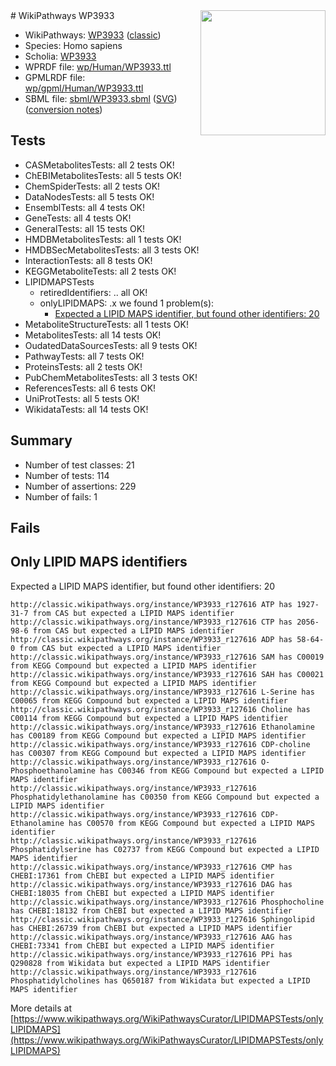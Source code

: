 <img style="float: right; width: 200px" src="https://upload.wikimedia.org/wikipedia/commons/thumb/8/83/Wplogo_with_text_500.png/640px-Wplogo_with_text_500.png" />
# WikiPathways WP3933

* WikiPathways: [WP3933](https://wikipathways.org/pathways/WP3933) ([classic](https://classic.wikipathways.org/instance/WP3933))
* Species: Homo sapiens
* Scholia: [WP3933](https://scholia.toolforge.org/wikipathways/WP3933)
* WPRDF file: [wp/Human/WP3933.ttl](../wp/Human/WP3933.ttl)
* GPMLRDF file: [wp/gpml/Human/WP3933.ttl](../wp/gpml/Human/WP3933.ttl)
* SBML file: [sbml/WP3933.sbml](../sbml/WP3933.sbml) ([SVG](../sbml/WP3933.svg)) ([conversion notes](../sbml/WP3933.txt))

## Tests
* CASMetabolitesTests: all 2 tests OK!
* ChEBIMetabolitesTests: all 5 tests OK!
* ChemSpiderTests: all 2 tests OK!
* DataNodesTests: all 5 tests OK!
* EnsemblTests: all 4 tests OK!
* GeneTests: all 4 tests OK!
* GeneralTests: all 15 tests OK!
* HMDBMetabolitesTests: all 1 tests OK!
* HMDBSecMetabolitesTests: all 3 tests OK!
* InteractionTests: all 8 tests OK!
* KEGGMetaboliteTests: all 2 tests OK!
* LIPIDMAPSTests
    * retiredIdentifiers: .. all OK!
    * onlyLIPIDMAPS: .x we found 1 problem(s):
        * [Expected a LIPID MAPS identifier, but found other identifiers: 20](#d0bfb697)
* MetaboliteStructureTests: all 1 tests OK!
* MetabolitesTests: all 14 tests OK!
* OudatedDataSourcesTests: all 9 tests OK!
* PathwayTests: all 7 tests OK!
* ProteinsTests: all 2 tests OK!
* PubChemMetabolitesTests: all 3 tests OK!
* ReferencesTests: all 6 tests OK!
* UniProtTests: all 5 tests OK!
* WikidataTests: all 14 tests OK!


## Summary

* Number of test classes: 21
* Number of tests: 114
* Number of assertions: 229
* Number of fails: 1

## Fails

<a name="d0bfb697" />

## Only LIPID MAPS identifiers

Expected a LIPID MAPS identifier, but found other identifiers: 20
```
http://classic.wikipathways.org/instance/WP3933_r127616 ATP has 1927-31-7 from CAS but expected a LIPID MAPS identifier
http://classic.wikipathways.org/instance/WP3933_r127616 CTP has 2056-98-6 from CAS but expected a LIPID MAPS identifier
http://classic.wikipathways.org/instance/WP3933_r127616 ADP has 58-64-0 from CAS but expected a LIPID MAPS identifier
http://classic.wikipathways.org/instance/WP3933_r127616 SAM has C00019 from KEGG Compound but expected a LIPID MAPS identifier
http://classic.wikipathways.org/instance/WP3933_r127616 SAH has C00021 from KEGG Compound but expected a LIPID MAPS identifier
http://classic.wikipathways.org/instance/WP3933_r127616 L-Serine has C00065 from KEGG Compound but expected a LIPID MAPS identifier
http://classic.wikipathways.org/instance/WP3933_r127616 Choline has C00114 from KEGG Compound but expected a LIPID MAPS identifier
http://classic.wikipathways.org/instance/WP3933_r127616 Ethanolamine has C00189 from KEGG Compound but expected a LIPID MAPS identifier
http://classic.wikipathways.org/instance/WP3933_r127616 CDP-choline has C00307 from KEGG Compound but expected a LIPID MAPS identifier
http://classic.wikipathways.org/instance/WP3933_r127616 O-Phosphoethanolamine has C00346 from KEGG Compound but expected a LIPID MAPS identifier
http://classic.wikipathways.org/instance/WP3933_r127616 Phosphatidylethanolamine has C00350 from KEGG Compound but expected a LIPID MAPS identifier
http://classic.wikipathways.org/instance/WP3933_r127616 CDP-Ethanolamine has C00570 from KEGG Compound but expected a LIPID MAPS identifier
http://classic.wikipathways.org/instance/WP3933_r127616 Phosphatidylserine has C02737 from KEGG Compound but expected a LIPID MAPS identifier
http://classic.wikipathways.org/instance/WP3933_r127616 CMP has CHEBI:17361 from ChEBI but expected a LIPID MAPS identifier
http://classic.wikipathways.org/instance/WP3933_r127616 DAG has CHEBI:18035 from ChEBI but expected a LIPID MAPS identifier
http://classic.wikipathways.org/instance/WP3933_r127616 Phosphocholine has CHEBI:18132 from ChEBI but expected a LIPID MAPS identifier
http://classic.wikipathways.org/instance/WP3933_r127616 Sphingolipid has CHEBI:26739 from ChEBI but expected a LIPID MAPS identifier
http://classic.wikipathways.org/instance/WP3933_r127616 AAG has CHEBI:73341 from ChEBI but expected a LIPID MAPS identifier
http://classic.wikipathways.org/instance/WP3933_r127616 PPi has Q290828 from Wikidata but expected a LIPID MAPS identifier
http://classic.wikipathways.org/instance/WP3933_r127616 Phosphatidylcholines has Q650187 from Wikidata but expected a LIPID MAPS identifier
```

More details at [https://www.wikipathways.org/WikiPathwaysCurator/LIPIDMAPSTests/onlyLIPIDMAPS](https://www.wikipathways.org/WikiPathwaysCurator/LIPIDMAPSTests/onlyLIPIDMAPS)

